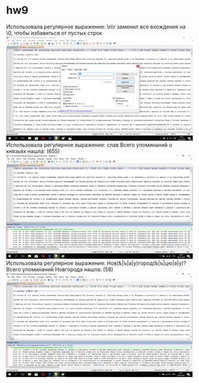 # hw9
Использовала регулярное выражение: \n\r заменил все вхождения на \0, чтобы избавиться от пустых строк
![](https://github.com/baydaevam/hw9/blob/master/%D1%81%D0%BA%D1%80%D0%B8%D0%BD%20%D1%81%D1%82%D1%80%D0%BE%D0%BA%D0%B8%20.png)
Использовала регулярное выражение: слав  Всего упоминаний о князьях нашла: (655)
![](https://github.com/baydaevam/hw9/blob/master/%D1%81%D0%BA%D1%80%D0%B8%D0%BD%20%D1%81%D0%BB%D0%B0%D0%B2.png)
Использовала регулярное выражение: Нов(ѣ|ъ|а|у)город(ѣ|ъ|цю|а|у)? 
Всего упоминаний Новгорода нашла: (58)
![](https://github.com/baydaevam/hw9/blob/master/%D1%81%D0%BA%D1%80%D0%B8%D0%BD%20%D0%BD%D0%BE%D0%B2%D0%B3%D0%BE%D1%80%D0%BE%D0%B4.png)
  
